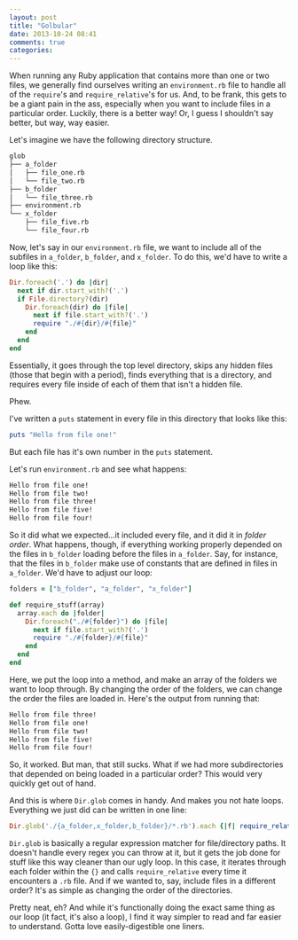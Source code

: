 ```yaml
---
layout: post
title: "Golbular"
date: 2013-10-24 08:41
comments: true
categories: 
---
```

When running any Ruby application that contains more than one or two files, we generally
find ourselves writing an `environment.rb` file to handle all of the `require`'s and
`require_relative`'s for us. And, to be frank, this gets to be a giant pain in the ass,
especially when you want to include files in a particular order. Luckily, there is a
better way! Or, I guess I shouldn't say better, but way, way easier.

Let's imagine we have the following directory structure.

```bash
glob
├── a_folder
│   ├── file_one.rb
│   └── file_two.rb
├── b_folder
│   └── file_three.rb
├── environment.rb
└── x_folder
    ├── file_five.rb
    └── file_four.rb
```

Now, let's say in our `environment.rb` file, we want to include all of the subfiles in
`a_folder`, `b_folder`, and `x_folder`. To do this, we'd have to write a loop like this:

```ruby
Dir.foreach('.') do |dir|
  next if dir.start_with?('.')
  if File.directory?(dir)
    Dir.foreach(dir) do |file|
      next if file.start_with?('.')
      require "./#{dir}/#{file}"
    end
  end
end
```

Essentially, it goes through the top level directory, skips any hidden files (those that begin with a period),
finds everything that is a directory, and requires every file inside of each of them that isn't a hidden file.

Phew.

I've written a `puts` statement in every file in this directory that looks like this:

```ruby
puts "Hello from file one!"
```

But each file has it's own number in the `puts` statement.

Let's run `environment.rb` and see what happens:

```bash
Hello from file one!
Hello from file two!
Hello from file three!
Hello from file five!
Hello from file four!
```

So it did what we expected...it included every file, and it did it in *folder order*. What happens, though,
if everything working properly depended on the files in `b_folder` loading before the files in `a_folder`. Say, for instance,
that the files in `b_folder` make use of constants that are defined in files in `a_folder`. We'd have to adjust our loop:

```ruby
folders = ["b_folder", "a_folder", "x_folder"]

def require_stuff(array)
  array.each do |folder|
    Dir.foreach("./#{folder}") do |file|
      next if file.start_with?('.')
      require "./#{folder}/#{file}"
    end
  end
end
```

Here, we put the loop into a method, and make an array of the folders we want to loop through. By changing the order of the
folders, we can change the order the files are loaded in. Here's the output from running that:

```bash
Hello from file three!
Hello from file one!
Hello from file two!
Hello from file five!
Hello from file four!
```

So, it worked. But man, that still sucks. What if we had more subdirectories that depended on being loaded in a
particular order? This would very quickly get out of hand.

And this is where `Dir.glob` comes in handy. And makes you not hate loops. Everything we just did can be written in one line:

```ruby
Dir.glob('./{a_folder,x_folder,b_folder}/*.rb').each {|f| require_relative f}
```

`Dir.glob` is basically a regular expression matcher for file/directory paths. It doesn't handle every regex you can throw at it,
but it gets the job done for stuff like this way cleaner than our ugly loop. In this case, it iterates through each folder within
the `{}` and calls `require_relative` every time it encounters a `.rb` file. And if we wanted to, say, include files in a
different order? It's as simple as changing the order of the directories.

Pretty neat, eh? And while it's functionally doing the exact same thing as our loop (it fact, it's also a loop), I find
it way simpler to read and far easier to understand. Gotta love easily-digestible one liners.